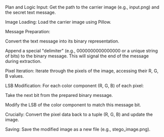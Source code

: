 Plan and Logic
Input: Get the path to the carrier image (e.g., input.png) and the secret text message.

Image Loading: Load the carrier image using Pillow.

Message Preparation:

Convert the text message into its binary representation.

Append a special "delimiter" (e.g., 0000000000000000 or a unique string of bits) to the binary message. This will signal the end of the message during extraction.

Pixel Iteration: Iterate through the pixels of the image, accessing their R, G, B values.

LSB Modification: For each color component (R, G, B) of each pixel:

Take the next bit from the prepared binary message.

Modify the LSB of the color component to match this message bit.

Crucially: Convert the pixel data back to a tuple (R, G, B) and update the image.

Saving: Save the modified image as a new file (e.g., stego_image.png).
